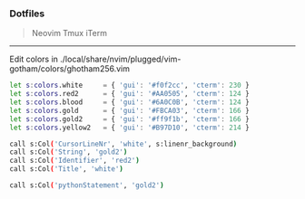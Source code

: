 ### Dotfiles
>Neovim
>Tmux
>iTerm
----
Edit colors in ./local/share/nvim/plugged/vim-gotham/colors/ghotham256.vim
```sh
let s:colors.white     = { 'gui': '#f0f2cc', 'cterm': 230 }
let s:colors.red2      = { 'gui': '#AA0505', 'cterm': 124 }
let s:colors.blood     = { 'gui': '#6A0C0B', 'cterm': 124 }
let s:colors.gold      = { 'gui': '#FBCA03', 'cterm': 166 }
let s:colors.gold2     = { 'gui': '#ff9f1b', 'cterm': 166 }
let s:colors.yellow2   = { 'gui': '#B97D10', 'cterm': 214 }

call s:Col('CursorLineNr', 'white', s:linenr_background)
call s:Col('String', 'gold2')
call s:Col('Identifier', 'red2')
call s:Col('Title', 'white')

call s:Col('pythonStatement', 'gold2')

```
